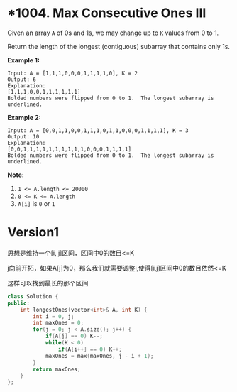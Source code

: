 # *1004. Max Consecutive Ones III



Given an array `A` of 0s and 1s, we may change up to `K` values from 0 to 1.

Return the length of the longest (contiguous) subarray that contains only 1s. 

 

**Example 1:**

```
Input: A = [1,1,1,0,0,0,1,1,1,1,0], K = 2
Output: 6
Explanation: 
[1,1,1,0,0,1,1,1,1,1,1]
Bolded numbers were flipped from 0 to 1.  The longest subarray is underlined.
```

**Example 2:**

```
Input: A = [0,0,1,1,0,0,1,1,1,0,1,1,0,0,0,1,1,1,1], K = 3
Output: 10
Explanation: 
[0,0,1,1,1,1,1,1,1,1,1,1,0,0,0,1,1,1,1]
Bolded numbers were flipped from 0 to 1.  The longest subarray is underlined.
```

 

**Note:**

1. `1 <= A.length <= 20000`
2. `0 <= K <= A.length`
3. `A[i]` is `0` or `1` 



# Version1

思想是维持一个[i, j]区间，区间中0的数目<=K

j向前开拓，如果A[j]为0，那么我们就需要调整i,使得[i,j]区间中0的数目依然<=K

这样可以找到最长的那个区间

```cpp
class Solution {
public:
    int longestOnes(vector<int>& A, int K) {
        int i = 0, j;
        int maxOnes = 0;
        for(j = 0; j < A.size(); j++) {
            if(A[j] == 0) K--;
            while(K < 0) 
                if(A[i++] == 0) K++;
            maxOnes = max(maxOnes, j - i + 1);
        }
        return maxOnes;
    }
};
```

